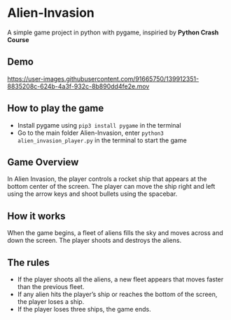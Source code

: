 # Alien-Invasion
  A simple game project in python with pygame, inspiried by  **Python Crash Course**
  
## Demo

https://user-images.githubusercontent.com/91665750/139912351-8835208c-624b-4a3f-932c-8b890dd4fe2e.mov

## How to play the game
- Install pygame using ```pip3 install pygame``` in the terminal
- Go to the main folder Alien-Invasion, enter ```python3 alien_invasion_player.py``` in the terminal to start the game

## Game Overview
In Alien Invasion, the player controls a rocket ship that appears at the bottom center of the screen. 
The player can move the ship right and left using the arrow keys and shoot bullets using the spacebar.

## How it works
When the game begins, a fleet of aliens fills the sky and moves across and down the screen.
The player shoots and destroys the aliens. 

## The rules 
- If the player shoots all the aliens, a new fleet appears that moves faster than the previous fleet. 
- If any alien hits the player’s ship or reaches the bottom of the screen, the player loses a ship. 
- If the player loses three ships, the game ends.



